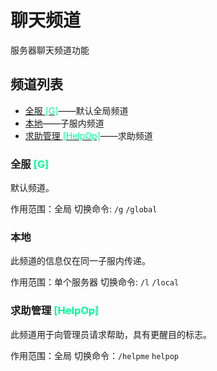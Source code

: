 # 聊天频道

服务器聊天频道功能

## 频道列表
* [全服 <font color=#00fb9a>[G]</font>](#global)——默认全局频道
* [本地](#local)——子服内频道
* [求助管理 <font color=#00fb9a>[HelpOp]</font>](#helpop)——求助频道

<h3 id="global"> 全服 <font color=#00fb9a>[G]</font> </h3>

默认频道。

作用范围：全局
切换命令: `/g` `/global`

<h3 id=local> 本地 </h3>

此频道的信息仅在同一子服内传递。

作用范围：单个服务器
切换命令: `/l` `/local`

<h3 id=helpop> 求助管理 <font color=#00fb9a>[HelpOp]</font> </h3>

此频道用于向管理员请求帮助，具有更醒目的标志。

作用范围：全局
切换命令：`/helpme` `helpop`